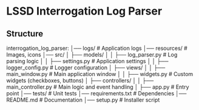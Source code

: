 
# LSSD Interrogation Log Parser

## Structure
interrogation_log_parser:
│── logs/                    # Application logs
│── resources/                # Images, icons
│── src/
│   ├── models/
│   │   ├── log_parser.py     # Log parsing logic
│   │   ├── settings.py       # Application settings
│   │   ├── logger_config.py  # Logger configuration
│   ├── views/
│   │   ├── main_window.py    # Main application window
│   │   ├── widgets.py        # Custom widgets (checkboxes, buttons)
│   ├── controllers/
│   │   ├── main_controller.py # Main logic and event handling
│   ├── app.py                # Entry point
│── tests/                    # Unit tests
│── requirements.txt          # Dependencies
│── README.md                 # Documentation
│── setup.py                  # Installer script
